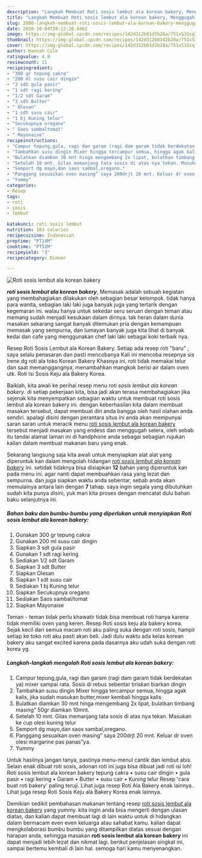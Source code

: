 ```yaml
---
description: "Langkah Membuat Roti sosis lembut ala korean bakery, Menggugah Selera"
title: "Langkah Membuat Roti sosis lembut ala korean bakery, Menggugah Selera"
slug: 2800-langkah-membuat-roti-sosis-lembut-ala-korean-bakery-menggugah-selera
date: 2020-10-04T20:12:26.646Z
image: https://img-global.cpcdn.com/recipes/142d312b01d2b28a/751x532cq70/roti-sosis-lembut-ala-korean-bakery-foto-resep-utama.jpg
thumbnail: https://img-global.cpcdn.com/recipes/142d312b01d2b28a/751x532cq70/roti-sosis-lembut-ala-korean-bakery-foto-resep-utama.jpg
cover: https://img-global.cpcdn.com/recipes/142d312b01d2b28a/751x532cq70/roti-sosis-lembut-ala-korean-bakery-foto-resep-utama.jpg
author: Hannah Cole
ratingvalue: 4.9
reviewcount: 11
recipeingredient:
- "300 gr tepung cakra"
- "200 ml susu cair dingin"
- "3 sdt gula pasir"
- "1 sdt ragi kering"
- "1/2 sdt Garam"
- "3 sdt Butter"
- " Olesan"
- "1 sdt susu cair"
- "1 bj Kuning telur"
- "Secukupnya oregano"
- " Saos sambaltomat"
- " Mayonaise"
recipeinstructions:
- "Campur tepung,gula, ragi dan garam (ragi dam garam tidak berdekatan ya) mixer sampai rata. Sosis di rebus sebentar tiriskan biarkan dingin"
- "Tambahkan susu dingin Mixer hingga tercampur semua, hingga agak kalis, jika sudah masukan butter,mixer kembali hingga kalis"
- "Bulatkan diamkan 30 mnt hinga mengembang 2x lipat, bulatkan timbang masing” 50gr diamkan 10mnt."
- "Setelah 10 mnt. Gilas memanjang tata sosis di atas nya tekan. Masukan ke cup olesi kuning telur"
- "Semport dg mayo,dan saos sambal,oregano."
- "Panggang sesuaikan oven masing” saya 200drjt 20 mnt. Keluar dr oven olesi margarine pas panas”ya."
- "Yummy"
categories:
- Resep
tags:
- roti
- sosis
- lembut

katakunci: roti sosis lembut 
nutrition: 163 calories
recipecuisine: Indonesian
preptime: "PT14M"
cooktime: "PT52M"
recipeyield: "3"
recipecategory: Dinner

---
```



![Roti sosis lembut ala korean bakery](https://img-global.cpcdn.com/recipes/142d312b01d2b28a/751x532cq70/roti-sosis-lembut-ala-korean-bakery-foto-resep-utama.jpg)

<b><i>roti sosis lembut ala korean bakery</i></b>, Memasak adalah sebuah kegiatan yang membahagiakan dilakukan oleh sebagian besar kelompok. tidak hanya para wanita, sebagian laki laki juga banyak juga yang tertarik dengan kegemaran ini. walau hanya untuk sekedar seru seruan dengan teman atau memang sudah menjadi kesukaan dalam dirinya. tak heran dalam dunia masakan sekarang sangat banyak ditemukan pria dengan kemampuan memasak yang sempurna, dan lumayan banyak juga kita lihat di banyak kedai dan cafe yang menggunakan chef laki laki sebagai koki terbaik nya.

Resep Roti Sosis Lembut ala Korean Bakery. Setiap ada resep roti &#34;baru&#34; , saya selalu penasaran dan pasti mencobanya Kali ini mencoba resepnya sis Irene dg roti ala toko Korean Bakery Khasnya ini, roti tidak memakai telur dan saat memanggangnya, menambahkan mangkok berisi air dalam oven utk. Roti Isi Sosis Keju ala Bakery Korea.

Baiklah, kita awali ke perihal resep menu <i>roti sosis lembut ala korean bakery</i>. di setiap pekerjaan kita, bisa jadi akan terasa membahagiakan jika sejenak kita menyempatkan sebagian waktu untuk membuat roti sosis lembut ala korean bakery ini. dengan keberhasilan kita dalam membuat masakan tersebut, dapat membuat diri anda bangga oleh hasil olahan anda sendiri. apalagi disini dengan perantara situs ini anda akan mempunyai saran saran untuk meracik menu <u>roti sosis lembut ala korean bakery</u> tersebut menjadi masakan yang endess dan menggugah selera, oleh sebab itu tandai alamat laman ini di handphone anda sebagai sebagian rujukan kalian dalam membuat makanan baru yang enak.


Sekarang langsung saja kita awali untuk menyiapkan alat alat yang diperuntuk kan dalam mengolah hidangan <u><i>roti sosis lembut ala korean bakery</i></u> ini. setidak tidaknya bisa disiapkan <b>12</b> bahan yang diperuntuk kan pada menu ini. agar nanti dapat membuahkan rasa yang lezat dan sempurna. dan juga siapkan waktu anda sebentar, sebab anda akan memulainya antara lain dengan <b>7</b> tahap. saya ingin segala yang dibutuhkan sudah kita punya disini, yuk mari kita proses dengan mencatat dulu bahan baku selanjutnya ini.

<!--inarticleads1-->

##### Bahan baku dan bumbu-bumbu yang diperlukan untuk menyiapkan Roti sosis lembut ala korean bakery:

1. Gunakan 300 gr tepung cakra
1. Gunakan 200 ml susu cair dingin
1. Siapkan 3 sdt gula pasir
1. Gunakan 1 sdt ragi kering
1. Sediakan 1/2 sdt Garam
1. Siapkan 3 sdt Butter
1. Siapkan  Olesan
1. Siapkan 1 sdt susu cair
1. Sediakan 1 bj Kuning telur
1. Siapkan Secukupnya oregano
1. Sediakan  Saos sambal/tomat
1. Siapkan  Mayonaise


Teman - teman tidak perlu khawatir tidak bisa membuat roti hanya karena tidak memiliki oven yang keren. Resep Roti sosis keju ala bakery korea. Sejak kecil dari semua macam roti aku paling suka dengan roti sosis, hampir setiap ke toko roti aku pasti akan beli. Jadi dulu waktu ada kelas korean bakery aku sangat excited karena pada dasarnya aku udah suka dengan roti korea yg. 

<!--inarticleads2-->

##### Langkah-langkah mengolah Roti sosis lembut ala korean bakery:

1. Campur tepung,gula, ragi dan garam (ragi dam garam tidak berdekatan ya) mixer sampai rata. Sosis di rebus sebentar tiriskan biarkan dingin
1. Tambahkan susu dingin Mixer hingga tercampur semua, hingga agak kalis, jika sudah masukan butter,mixer kembali hingga kalis
1. Bulatkan diamkan 30 mnt hinga mengembang 2x lipat, bulatkan timbang masing” 50gr diamkan 10mnt.
1. Setelah 10 mnt. Gilas memanjang tata sosis di atas nya tekan. Masukan ke cup olesi kuning telur
1. Semport dg mayo,dan saos sambal,oregano.
1. Panggang sesuaikan oven masing” saya 200drjt 20 mnt. Keluar dr oven olesi margarine pas panas”ya.
1. Yummy


Untuk hasilnya jangan tanya, pastinya menu-menul cantik dan lembut abis. Selain enak dibuat roti sosis, adonan roti ini juga bisa dibuat jadi roti isi loh! Roti sosis lembut ala korean bakery tepung cakra • susu cair dingin • gula pasir • ragi kering • Garam • Butter • susu cair • Kuning telur Resep &#39;cara buat roti bakery&#39; paling teruji. Lihat juga resep Roti Ala Bakery enak lainnya.. Lihat juga resep Roti Sosis Keju ala Bakery Korea enak lainnya. 

Demikian sedikit pembahasan makanan tentang resep <u>roti sosis lembut ala korean bakery</u> yang yummy. kita ingin anda bisa mengerti dengan ulasan diatas, dan kalian dapat membuat lagi di lain waktu untuk di hidangkan dalam bermacam even even keluarga atau sahabat kamu. kalian dapat mengkolaborasi bumbu bumbu yang ditampilkan diatas sesuai dengan harapan anda, sehingga masakan <b>roti sosis lembut ala korean bakery</b> ini dapat menjadi lebih lezat dan nikmat lagi. berikut penjelasan singkat ini, sampai bertemu kembali di lain hal. semoga hari kamu menyenangkan.
